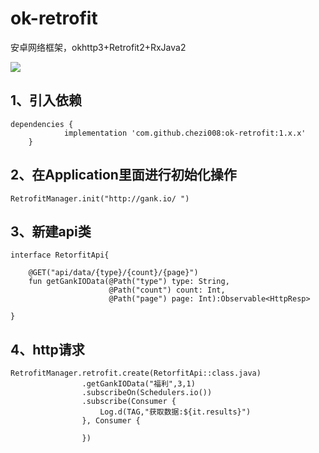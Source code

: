 # ok-retrofit
安卓网络框架，okhttp3+Retrofit2+RxJava2

[![](https://jitpack.io/v/chezi008/ok-retrofit.svg)](https://jitpack.io/#chezi008/ok-retrofit)

## 1、引入依赖

```
dependencies {
	        implementation 'com.github.chezi008:ok-retrofit:1.x.x'
	}
```

## 2、在Application里面进行初始化操作

```
RetrofitManager.init("http://gank.io/ ")
```

## 3、新建api类

```
interface RetorfitApi{

    @GET("api/data/{type}/{count}/{page}")
    fun getGankIOData(@Path("type") type: String,
                      @Path("count") count: Int,
                      @Path("page") page: Int):Observable<HttpResp>

}
```

## 4、http请求

```
RetrofitManager.retrofit.create(RetorfitApi::class.java)
                .getGankIOData("福利",3,1)
                .subscribeOn(Schedulers.io())
                .subscribe(Consumer {
                    Log.d(TAG,"获取数据:${it.results}")
                }, Consumer {

                })
```

